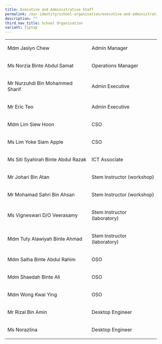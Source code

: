 ```yaml
---
title: Executive and Administrative Staff
permalink: /our-identity/school-organisation/executive-and-administrative-staff/
description: ""
third_nav_title: School Organisation
variant: tiptap
---
```

<table style="minWidth: 50px">
<colgroup>
<col>
<col>
</colgroup>
<tbody>
<tr>
<td rowspan="1" colspan="1">
<p>Mdm Jaslyn Chew</p>
</td>
<td rowspan="1" colspan="1">
<p>Admin Manager</p>
</td>
</tr>
<tr>
<td rowspan="1" colspan="1">
<p>Ms Norzia Binte Abdul Samat</p>
</td>
<td rowspan="1" colspan="1">
<p>Operations Manager</p>
</td>
</tr>
<tr>
<td rowspan="1" colspan="1">
<p>Mr Nurzuhdi Bin Mohammed Sharif</p>
</td>
<td rowspan="1" colspan="1">
<p>Admin Executive</p>
</td>
</tr>
<tr>
<td rowspan="1" colspan="1">
<p>Mr Eric Teo</p>
</td>
<td rowspan="1" colspan="1">
<p>Admin Executive</p>
</td>
</tr>
<tr>
<td rowspan="1" colspan="1">
<p>Mdm Lim Siew Hoon</p>
</td>
<td rowspan="1" colspan="1">
<p>CSO</p>
</td>
</tr>
<tr>
<td rowspan="1" colspan="1">
<p>Ms Lim Yoke Siam Apple</p>
</td>
<td rowspan="1" colspan="1">
<p>CSO</p>
</td>
</tr>
<tr>
<td rowspan="1" colspan="1">
<p>Ms Siti Syahirah Binte Abdul Razak</p>
</td>
<td rowspan="1" colspan="1">
<p>ICT Associate</p>
</td>
</tr>
<tr>
<td rowspan="1" colspan="1">
<p>Mr Johari Bin Atan</p>
</td>
<td rowspan="1" colspan="1">
<p>Stem Instructor (workshop)</p>
</td>
</tr>
<tr>
<td rowspan="1" colspan="1">
<p>Mr Mohamad Sahri Bin Ahsan</p>
</td>
<td rowspan="1" colspan="1">
<p>Stem Instructor (workshop)</p>
</td>
</tr>
<tr>
<td rowspan="1" colspan="1">
<p>Ms Vigneswari D/O Veerasamy</p>
</td>
<td rowspan="1" colspan="1">
<p>Stem Instructor (laboratory)</p>
</td>
</tr>
<tr>
<td rowspan="1" colspan="1">
<p>Mdm Tuty Alawiyah Binte Ahmad</p>
</td>
<td rowspan="1" colspan="1">
<p>Stem Instructor (laboratory)</p>
</td>
</tr>
<tr>
<td rowspan="1" colspan="1">
<p>Mdm Salha Binte Abdul Rahim</p>
</td>
<td rowspan="1" colspan="1">
<p>OSO</p>
</td>
</tr>
<tr>
<td rowspan="1" colspan="1">
<p>Mdm Shaedah Binte Ali</p>
</td>
<td rowspan="1" colspan="1">
<p>OSO</p>
</td>
</tr>
<tr>
<td rowspan="1" colspan="1">
<p>Mdm Wong Kwai Ying</p>
</td>
<td rowspan="1" colspan="1">
<p>OSO</p>
</td>
</tr>
<tr>
<td rowspan="1" colspan="1">
<p>Mr Rizal Bin Amin</p>
</td>
<td rowspan="1" colspan="1">
<p>Desktop Engineer</p>
</td>
</tr>
<tr>
<td rowspan="1" colspan="1">
<p>Ms Norazlina</p>
</td>
<td rowspan="1" colspan="1">
<p>Desktop Engineer</p>
</td>
</tr>
</tbody>
</table>
<p></p>